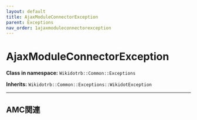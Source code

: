 ```yaml
---
layout: default
title: AjaxModuleConnectorException
parent: Exceptions
nav_order: 1ajaxmoduleconnectorexception
---
```


# AjaxModuleConnectorException

**Class in namespace:** `Wikidotrb::Common::Exceptions`

**Inherits:** `Wikidotrb::Common::Exceptions::WikidotException`

---
AMC関連
---

